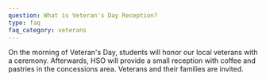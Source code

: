```yaml
---
question: What is Veteran's Day Reception?
type: faq
faq_category: veterans
---
```

On the morning of Veteran's Day, students will honor our local veterans with a ceremony. Afterwards,  HSO will provide a small reception with coffee and pastries in the concessions area. Veterans and their families are invited.